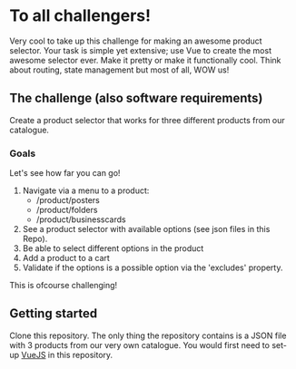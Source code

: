 # To all challengers!
Very cool to take up this challenge for making an awesome product selector. Your task is simple yet extensive; use Vue to create the most awesome selector ever. Make it pretty or make it functionally cool. Think about routing, state management but most of all, WOW us!

## The challenge (also software requirements)
Create a product selector that works for three different products from our catalogue.

### Goals
Let's see how far you can go!

1. Navigate via a menu to a product:
    - /product/posters
    - /product/folders
    - /product/businesscards
2. See a product selector with available options (see json files in this Repo).
3. Be able to select different options in the product
4. Add a product to a cart
5. Validate if the options is a possible option via the 'excludes' property.

This is ofcourse challenging!

## Getting started
Clone this repository. The only thing the repository contains is a JSON file with 3 products from our very own catalogue. You would first need to set-up [VueJS](https://vuejs.org/v2/guide/installation.html) in this repository.
